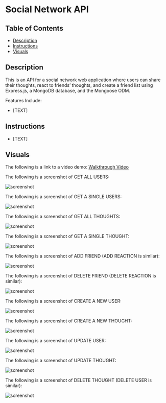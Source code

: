 # Social Network API

## Table of Contents
- [Description](#description)
- [Instructions](#instructions)
- [Visuals](#visuals)

## Description 
This is an API for a social network web application where users can share their thoughts, react to friends’ thoughts, and create a friend list using Express.js, a MongoDB database, and the Mongoose ODM.

Features Include:
- [TEXT]

## Instructions
- [TEXT]

## Visuals 

The following is a link to a video demo: 
[Walkthrough Video](https://drive.google.com/file/d/1UAjVQW4YF9HPkzoRfwXon5bQTkiX-Kns/view)

The following is a screenshot of GET ALL USERS:

![screenshot](./images/get-all-user.PNG)

The following is a screenshot of GET A SINGLE USERS:

![screenshot](./images/get-one-user.PNG)

The following is a screenshot of GET ALL THOUGHTS:

![screenshot](./images/get-all-thought.PNG)

The following is a screenshot of GET A SINGLE THOUGHT:

![screenshot](./images/get-one-thought.PNG)

The following is a screenshot of ADD FRIEND (ADD REACTION is similar):

![screenshot](./images/add-friend.PNG)

The following is a screenshot of DELETE FRIEND (DELETE REACTION is similar):

![screenshot](./images/remove-friend.PNG)

The following is a screenshot of CREATE A NEW USER:

![screenshot](./images/create-user.PNG)

The following is a screenshot of CREATE A NEW THOUGHT:

![screenshot](./images/create-thought.PNG)

The following is a screenshot of UPDATE USER:

![screenshot](./images/update-user.PNG)

The following is a screenshot of UPDATE THOUGHT:

![screenshot](./images/thought-update.PNG)

The following is a screenshot of DELETE THOUGHT (DELETE USER is similar):

![screenshot](./images/delete-thought.PNG)
